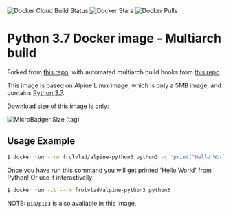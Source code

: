 ![Docker Cloud Build Status](https://img.shields.io/docker/cloud/build/zurajm/alpine-python3?style=flat-square)
![Docker Stars](https://img.shields.io/docker/stars/zurajm/alpine-python3?style=flat-square)
![Docker Pulls](https://img.shields.io/docker/pulls/zurajm/alpine-python3?style=flat-square)


Python 3.7 Docker image - Multiarch build
=========================================

Forked from [this repo](https://github.com/Docker-Hub-frolvlad/docker-alpine-python3), with automated multiarch build hooks from [this repo](https://github.com/cgiraldo/docker-hello-multiarch).

This image is based on Alpine Linux image, which is only a 5MB image, and contains
[Python 3.7](https://www.python.org/).

Download size of this image is only:

![MicroBadger Size (tag)](https://img.shields.io/microbadger/image-size/zurajm/alpine-python3/latest?style=flat-square)


Usage Example
-------------

```bash
$ docker run --rm frolvlad/alpine-python3 python3 -c 'print("Hello World")'
```

Once you have run this command you will get printed 'Hello World' from Python!  Or use it interactivelly:

```bash
$ docker run -it --rm frolvlad/alpine-python3 python3
```


NOTE: `pip`/`pip3` is also available in this image.
